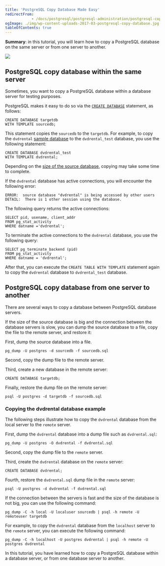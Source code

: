 ```yaml
---
title: 'PostgreSQL Copy Database Made Easy'
redirectFrom: 
            - /docs/postgresql/postgresql-administration/postgresql-copy-database/
ogImage: ./img/wp-content-uploads-2017-03-postgresql-copy-database.jpg
tableOfContents: true
---
```



**Summary**: in this tutorial, you will learn how to copy a PostgreSQL database on the same server or from one server to another.





![](./img/wp-content-uploads-2017-03-postgresql-copy-database.jpg)





## PostgreSQL copy database within the same server





Sometimes, you want to copy a PostgreSQL database within a database server for testing purposes.





PostgreSQL makes it easy to do so via the [`CREATE DATABASE`](https://www.postgrepgsqltutorial.com/postgrepgsql-create-database/) statement, as follows:





```
CREATE DATABASE targetdb
WITH TEMPLATE sourcedb;
```





This statement copies the `sourcedb` to the `targetdb`. For example, to copy the `dvdrental` [sample database](https://www.postgrepgsqltutorial.com/postgrepgsql-sample-database/) to the `dvdrental_test` database, you use the following statement:





```
CREATE DATABASE dvdrental_test
WITH TEMPLATE dvdrental;
```





Depending on the [size of the source database](https://www.postgrepgsqltutorial.com/postgrepgsql-database-indexes-table-size/), copying may take some time to complete.





If the `dvdrental` database has active connections, you will encounter the following error:





```
ERROR:  source database "dvdrental" is being accessed by other users
DETAIL:  There is 1 other session using the database.
```





The following query returns the active connections:





```
SELECT pid, usename, client_addr
FROM pg_stat_activity
WHERE datname ='dvdrental';
```





To terminate the active connections to the `dvdrental` database, you use the following query:





```
SELECT pg_terminate_backend (pid)
FROM pg_stat_activity
WHERE datname = 'dvdrental';
```





After that, you can execute the `CREATE TABLE WITH TEMPLATE` statement again to copy the `dvdrental` database to `dvdrental_test` database.





## PostgreSQL copy database from one server to another





There are several ways to copy a database between PostgreSQL database servers.





If the size of the source database is big and the connection between the database servers is slow, you can dump the source database to a file, copy the file to the remote server, and restore it:





First, dump the source database into a file.





```
pg_dump -U postgres -d sourcedb -f sourcedb.sql
```





Second, copy the dump file to the remote server.





Third, create a new database in the remote server:





```
CREATE DATABASE targetdb;
```





Finally, restore the dump file on the remote server:





```
psql -U postgres -d targetdb -f sourcedb.sql
```





### Copying the dvdrental database example





The following steps illustrate how to copy the `dvdrental` database from the local server to the `remote` server.





First, dump the `dvdrental` database into a dump file such as `dvdrental.sql`:





```
pg_dump -U postgres -O dvdrental -f dvdrental.sql
```





Second, copy the dump file to the `remote` server.





Third, create the `dvdrental` database on the `remote` server:





```
CREATE DATABASE dvdrental;
```





Fourth, restore the `dvdrental.sql` dump file in the `remote` server:





```
psql -U postgres -d dvdrental -f dvdrental.sql
```





If the connection between the servers is fast and the size of the database is not big, you can use the following command:





```
pg_dump -C -h local -U localuser sourcedb | psql -h remote -U remoteuser targetdb
```





For example, to copy the `dvdrental` database from the `localhost` server to the `remote` server, you can execute the following command:





```
pg_dump -C -h localhost -U postgres dvdrental | psql -h remote -U postgres dvdrental
```





In this tutorial, you have learned how to copy a PostgreSQL database within a database server, or from one database server to another.


